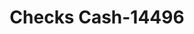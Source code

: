 ---
f_zip-code: 20748
f_state-code: MD
title: Checks Cash-14496
f_phone: 301-505-7180
f_city-only: Temple Hills
f_address: 3201 Branch Ave Temple Hills
f_location-unique-id: '14496'
slug: checks-cash-14496
updated-on: '2024-05-30T13:46:58.046Z'
created-on: '2024-05-30T13:36:59.803Z'
published-on: '2024-05-30T13:54:32.469Z'
f_city-state: cms/city/temple-hills-md.md
f_company: cms/company/checks-cash.md
f_state: cms/state/maryland.md
layout: '[payday-loan].html'
tags: payday-loan
---